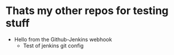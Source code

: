 # Thats my other repos for testing stuff

- Hello from the Github-Jenkins webhook
  * Test of jenkins git config
